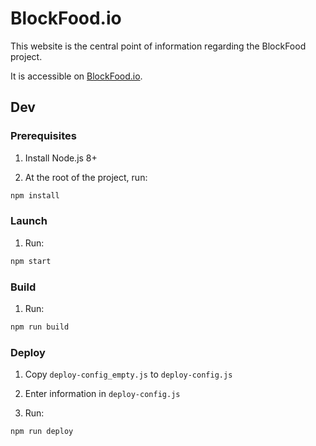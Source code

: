 # BlockFood.io

This website is the central point of information regarding the BlockFood project.

It is accessible on [BlockFood.io](https://blockfood.io).

## Dev

### Prerequisites

1. Install Node.js 8+

2. At the root of the project, run:

```bash
npm install
```

### Launch

1. Run:

```bash
npm start
```

### Build

1. Run:

```bash
npm run build
```

### Deploy

1. Copy ```deploy-config_empty.js``` to ```deploy-config.js```

2. Enter information in ```deploy-config.js```

3. Run:
```bash
npm run deploy
```